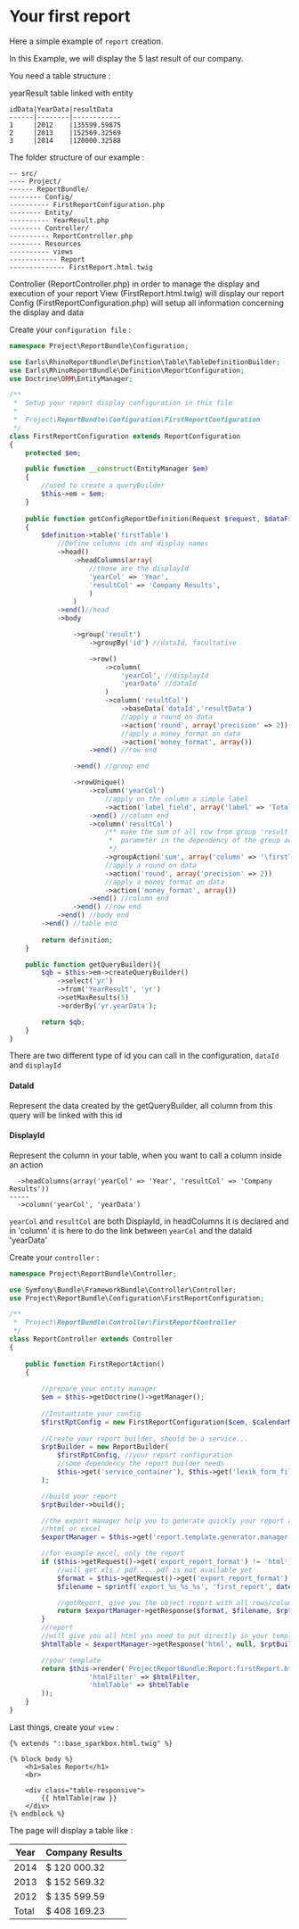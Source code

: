 Your first report
=================

Here a simple example of `report` creation. 

In this Example, we will display the 5 last result of our company.

You need a table structure :
  
  yearResult table linked with entity

    idData|YearData|resultData  
    ------|--------|------------
    1     |2012    |135599.59875
    2     |2013    |152569.32569
    3     |2014    |120000.32588


The folder structure of our example :

```
-- src/
---- Project/
------ ReportBundle/
-------- Config/
---------- FirstReportConfiguration.php
-------- Entity/
---------- YearResult.php
-------- Controller/
---------- ReportController.php
-------- Resources
---------- views
------------ Report
-------------- FirstReport.html.twig
```

Controller (ReportController.php) in order to manage the display and execution of your report
View (FirstReport.html.twig) will display our report
Config (FirstReportConfiguration.php) will setup all information concerning the display and data


Create your `configuration file` :
```php
namespace Project\ReportBundle\Configuration;

use Earls\RhinoReportBundle\Definition\Table\TableDefinitionBuilder;
use Earls\RhinoReportBundle\Definition\ReportConfiguration;
use Doctrine\ORM\EntityManager;

/**
 *  Setup your report display configuration in this file
 *
 *  Project\ReportBundle\Configuration\FirstReportConfiguration
 */
class FirstReportConfiguration extends ReportConfiguration
{
    protected $em;

    public function __construct(EntityManager $em)
    {
        //used to create a queryBuilder
        $this->em = $em;
    }
    
    public function getConfigReportDefinition(Request $request, $dataFilter)
    {
        $definition->table('firstTable')
            //Define columns ids and display names
            ->head()
                ->headColumns(array(
                    //those are the displayId
                    'yearCol' => 'Year',
                    'resultCol' => 'Company Results',
                    )
                )
            ->end()//head
            ->body

                ->group('result')
                    ->groupBy('id') //dataId, facultative

                    ->row()
                        ->column(
                            'yearCol', //displayId
                            'yearData' //dataId
                        )
                        ->column('resultCol')
                            ->baseData('dataId','resultData')
                            //apply a round on data
                            ->action('round', array('precision' => 2))
                            //apply a money_format on data
                            ->action('money_format', array())
                    ->end() //row end

                ->end() //group end

                ->rowUnique()
                    ->column('yearCol')
                        //apply on the column a simple label
                        ->action('label_field', array('label' => 'Total'))
                    ->end() //column end
                    ->column('resultCol')
                        /** make the sum of all row from group 'result' column 'resultCol', the third
                         *  parameter in the dependency of the group action but we dont use it this example
                         */
                        ->groupAction('sum', array('column' => '\firstTable\body\result.resultCol'), array())
                        //apply a round on data
                        ->action('round', array('precision' => 2))
                        //apply a money_format on data
                        ->action('money_format', array())
                    ->end() //column end
                ->end() //row end
            ->end() //body end
        ->end() //table end
        
        return definition;
    }

    public function getQueryBuilder(){
        $qb = $this->em->createQueryBuilder()
            ->select('yr')
            ->from('YearResult', 'yr')
            ->setMaxResults(5)
            ->orderBy('yr.yearData');

        return $qb;
    }
}

```

There are two different type of id you can call in the configuration, `dataId` and `displayId`

#### DataId
Represent the data created by the getQueryBuilder, all column from this query will be linked with this id

#### DisplayId
Represent the column in your table, when you want to call a column inside an action
```
  ->headColumns(array('yearCol' => 'Year', 'resultCol' => 'Company Results'))
-----
  ->column('yearCol', 'yearData')
```
`yearCol` and `resultCol` are both DisplayId, in headColumns it is declared and in 'column' it is here to do the link between `yearCol` and the dataId 'yearData'

Create your `controller` :
```php
namespace Project\ReportBundle\Controller;

use Symfony\Bundle\FrameworkBundle\Controller\Controller;
use Project\ReportBundle\Configuration\FirstReportConfiguration;

/**
 *  Project\ReportBundle\Controller\FirstReportController
 */
class ReportController extends Controller
{
   
    public function FirstReportAction()
    {
        
        //prepare your entity manager
        $em = $this->getDoctrine()->getManager();
        
        //Instantiate your config
        $firstRptConfig = new FirstReportConfiguration($cem, $calendarManager, $this->getRequest());
        
        //Create your report builder, should be a service...
        $rptBuilder = new ReportBuilder(
            $firstRptConfig, //your report configuration
            //some dependency the report builder needs
            $this->get('service_container'), $this->get('lexik_form_filter.query_builder_updater'), $this->get('request'), $this->get('form.factory')
        );

        //build your report
        $rptBuilder->build();

        //the export manager help you to generate quickly your report and filter, it will give you directly 
        //html or excel
        $exportManager = $this->get('report.template.generator.manager');

        //for example excel, only the report
        if ($this->getRequest()->get('export_report_format') != 'html') {
            //will get xls / pdf ... pdf is not available yet
            $format = $this->getRequest()->get('export_report_format');
            $filename = sprintf('export_%s_%s_%s', 'first_report', date('Y_m_d_H_i_s', strtotime('now')));

            //getReport, give you the object report with all rows/columns and definitions
            return $exportManager->getResponse($format, $filename, $rptBuilder->getReport(), 'firstTable');
        }
        //report
        //will give you all html you need to put directly in your template
        $htmlTable = $exportManager->getResponse('html', null, $rptBuilder->getReport(), 'firstTable');

        //your template
        return $this->render('ProjectReportBundle:Report:firstReport.html.twig', array(
                    'htmlFilter' => $htmlFilter,
                    'htmlTable' => $htmlTable
        ));
    }
}
```

Last things, create your `view` :
```twig
{% extends "::base_sparkbox.html.twig" %}

{% block body %}
    <h1>Sales Report</h1>
    <br>

    <div class="table-responsive">
        {{ htmlTable|raw }}
    </div>
{% endblock %}
```

The page will display a table like :

Year|Company Results
----|---------------
2014 |$ 120 000.32
2013 |$ 152 569.32
2012 |$ 135 599.59
Total|$ 408 169.23

